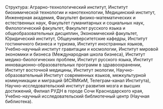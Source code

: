 Структура: Аграрно-технологический институт, Институт биохимической технологии и нанотехнологии, Медицинский институт, Инженерная академия, Факультет физико-математических и естественных наук, Факультет гуманитарных и социальных наук, Филологический факультет, Факультет русского языка и общеобразовательных дисциплин, Экономический факультет, Юридический институт, Общеуниверситетские кафедры, Институт гостиничного бизнеса и туризма, Институт иностранных языков, Учебно-научный институт гравитации и космологии, Институт мировой экономики и бизнеса (Международная школа бизнеса), Институт медико-биологических проблем, Институт русского языка, Институт инновационно-образовательных программ в здравоохранении, Институт восточной медицины, Институт экологии, Научно-образовательный Институт современных языков, межкультурной коммуникации и миграций (ИСЯМКиМ, Телеграм-канал Института), Научно-исследовательский институт развития мозга и высших достижений, Филиал РУДН в городе Сочи Краснодарского края, Учебно-научный исследовательский библиотечный центр (Научная библиотека).